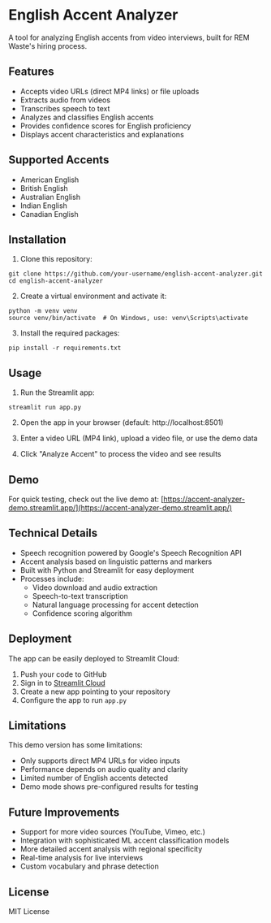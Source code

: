# English Accent Analyzer

A tool for analyzing English accents from video interviews, built for REM Waste's hiring process.

## Features

- Accepts video URLs (direct MP4 links) or file uploads
- Extracts audio from videos
- Transcribes speech to text
- Analyzes and classifies English accents
- Provides confidence scores for English proficiency
- Displays accent characteristics and explanations

## Supported Accents

- American English
- British English
- Australian English
- Indian English
- Canadian English

## Installation

1. Clone this repository:
```
git clone https://github.com/your-username/english-accent-analyzer.git
cd english-accent-analyzer
```

2. Create a virtual environment and activate it:
```
python -m venv venv
source venv/bin/activate  # On Windows, use: venv\Scripts\activate
```

3. Install the required packages:
```
pip install -r requirements.txt
```

## Usage

1. Run the Streamlit app:
```
streamlit run app.py
```

2. Open the app in your browser (default: http://localhost:8501)

3. Enter a video URL (MP4 link), upload a video file, or use the demo data

4. Click "Analyze Accent" to process the video and see results

## Demo

For quick testing, check out the live demo at:
[https://accent-analyzer-demo.streamlit.app/](https://accent-analyzer-demo.streamlit.app/)

## Technical Details

- Speech recognition powered by Google's Speech Recognition API
- Accent analysis based on linguistic patterns and markers
- Built with Python and Streamlit for easy deployment
- Processes include:
  - Video download and audio extraction
  - Speech-to-text transcription
  - Natural language processing for accent detection
  - Confidence scoring algorithm

## Deployment

The app can be easily deployed to Streamlit Cloud:

1. Push your code to GitHub
2. Sign in to [Streamlit Cloud](https://streamlit.io/cloud)
3. Create a new app pointing to your repository
4. Configure the app to run `app.py`

## Limitations

This demo version has some limitations:
- Only supports direct MP4 URLs for video inputs
- Performance depends on audio quality and clarity
- Limited number of English accents detected
- Demo mode shows pre-configured results for testing

## Future Improvements

- Support for more video sources (YouTube, Vimeo, etc.)
- Integration with sophisticated ML accent classification models
- More detailed accent analysis with regional specificity
- Real-time analysis for live interviews
- Custom vocabulary and phrase detection

## License

MIT License